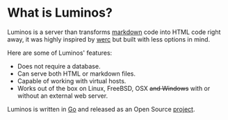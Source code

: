 # What is Luminos?

Luminos is a server than transforms [markdown][3] code into HTML code right away, it was highly inspired by [werc][1] but built with less options in mind.

Here are some of Luminos' features:

* Does not require a database.
* Can serve both HTML or markdown files.
* Capable of working with virtual hosts.
* Works out of the box on Linux, FreeBSD, OSX ~~and Windows~~ with or without an external web server.

Luminos is written in [Go][2] and released as an Open Source [project][4].

[1]: http://werc.cat-v.org
[2]: http://golang.org
[3]: http://daringfireball.net/projects/markdown/
[4]: http://github.com/xiam/luminos

